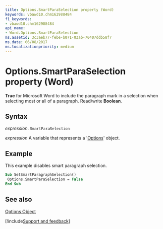 ```yaml
---
title: Options.SmartParaSelection property (Word)
keywords: vbawd10.chm162988484
f1_keywords:
- vbawd10.chm162988484
api_name:
- Word.Options.SmartParaSelection
ms.assetid: 3c3aeb77-febe-b071-03ab-70407ddb58f7
ms.date: 06/08/2017
ms.localizationpriority: medium
---
```



# Options.SmartParaSelection property (Word)

 **True** for Microsoft Word to include the paragraph mark in a selection when selecting most or all of a paragraph. Read/write **Boolean**.


## Syntax

_expression_. `SmartParaSelection`

_expression_ A variable that represents a '[Options](Word.Options.md)' object.


## Example

This example disables smart paragraph selection.


```vb
Sub SetSmartParagraphSelection() 
 Options.SmartParaSelection = False 
End Sub
```


## See also


[Options Object](Word.Options.md)

[!include[Support and feedback](~/includes/feedback-boilerplate.md)]